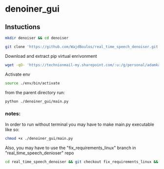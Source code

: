 # denoiner_gui
## Instuctions
````bash
mkdir denoiser && cd denoiser
````
````bash
git clone 'https://github.com/WajdBoulos/real_time_speech_denoiser.git' && git clone 'https://github.com/adamkatav/denoiner_gui.git'
````
Download and extract pip virtual enrivonment
````bash
wget -qO- 'https://technionmail-my.sharepoint.com/:u:/g/personal/adamkatav_campus_technion_ac_il/EWclzVkdRyJIhjE9cNEMBEABqQwrO2-1NwKtlHrgxuYVhQ?download=1' | tar xvz
````
Activate env
````bash
source ./env/bin/activate
````
from the parent directory run:
````bash
python ./denoiner_gui/main.py
````
### notes:
In order to run without terminal you may have to make main.py executable like so:
````bash
chmod +x ./denoiner_gui/main.py
````
Also, you may have to use the "fix_requirements_linux" branch in "real_time_speech_denioser" repo
````bash
cd real_time_speech_denoiser && git checkout fix_requirements_linux && cd ..
````
